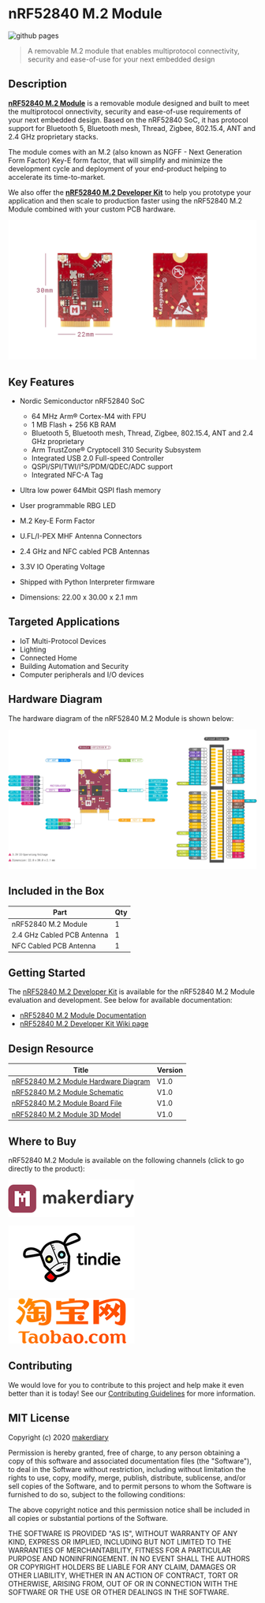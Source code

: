 # nRF52840 M.2 Module

![github pages](https://github.com/makerdiary/nrf52840-m2/workflows/github%20pages/badge.svg)

> A removable M.2 module that enables multiprotocol connectivity, security and ease-of-use for your next embedded design

## Description

**[nRF52840 M.2 Module](https://store.makerdiary.com/products/nrf52840-m2-module)** is a removable module designed and built to meet the multiprotocol onnectivity, security and ease-of-use requirements of your next embedded design. Based on the nRF52840 SoC, it has protocol support for Bluetooth 5, Bluetooth mesh, Thread, Zigbee, 802.15.4, ANT and 2.4 GHz proprietary stacks.

The module comes with an M.2 (also known as NGFF - Next Generation Form Factor) Key-E form factor, that will simplify and minimize the development cycle and deployment of your end-product helping to accelerate its time-to-market.

We also offer the **[nRF52840 M.2 Developer Kit](https://store.makerdiary.com/products/nrf52840-m2-developer-kit)** to help you prototype your application and then scale to production faster using the nRF52840 M.2 Module combined with your custom PCB hardware.

[![Module Image](docs/assets/images/nrf52840-m2-module-prod.webp)](https://store.makerdiary.com/products/nrf52840-m2-module)

## Key Features

* Nordic Semiconductor nRF52840 SoC
	- 64 MHz Arm® Cortex-M4 with FPU
	- 1 MB Flash + 256 KB RAM
	- Bluetooth 5, Bluetooth mesh, Thread, Zigbee, 802.15.4, ANT and 2.4 GHz proprietary
	- Arm TrustZone® Cryptocell 310 Security Subsystem
	- Integrated USB 2.0 Full-speed Controller
	- QSPI/SPI/TWI/I²S/PDM/QDEC/ADC support
	- Integrated NFC-A Tag

* Ultra low power 64Mbit QSPI flash memory
* User programmable RBG LED
* M.2 Key-E Form Factor
* U.FL/I-PEX MHF Antenna Connectors
* 2.4 GHz and NFC cabled PCB Antennas
* 3.3V IO Operating Voltage
* Shipped with Python Interpreter firmware
* Dimensions: 22.00 x 30.00 x 2.1 mm

## Targeted Applications

* IoT Multi-Protocol Devices
* Lighting
* Connected Home
* Building Automation and Security
* Computer peripherals and I/O devices

## Hardware Diagram

The hardware diagram of the nRF52840 M.2 Module is shown below:

<a href="https://wiki.makerdiary.com/nrf52840-m2/resources/nrf52840_m2_module_diagram_v1_0.pdf" target="_blank"><img alt="Click to download the PDF" src="docs/assets/images/nrf52840-m2-module-diagram.webp"></a>

## Included in the Box
|    **Part**                | **Qty** |
| -------------------------- | ------- |
| nRF52840 M.2 Module        | 1       |
| 2.4 GHz Cabled PCB Antenna | 1       |
| NFC Cabled PCB Antenna     | 1       |

## Getting Started

The [nRF52840 M.2 Developer Kit](https://store.makerdiary.com/products/nrf52840-m2-developer-kit) is available for the nRF52840 M.2 Module evaluation and development. See below for available documentation:

* [nRF52840 M.2 Module Documentation](https://wiki.makerdiary.com/nrf52840-m2)
* [nRF52840 M.2 Developer Kit Wiki page](https://wiki.makerdiary.com/nrf52840-m2-devkit)

## Design Resource

|    **Title**                | **Version** |
| --------------------------- | ----------- |
| [nRF52840 M.2 Module Hardware Diagram](https://wiki.makerdiary.com/nrf52840-m2/resources/nrf52840_m2_module_hw_diagram_v1_0.pdf) | V1.0 |
| [nRF52840 M.2 Module Schematic](https://wiki.makerdiary.com/nrf52840-m2/resources/nrf52840_m2_module_schematic_v1_0.pdf) | V1.0 |
| [nRF52840 M.2 Module Board File](https://wiki.makerdiary.com/nrf52840-m2/resources/nrf52840_m2_module_board_file_v1_0.pdf) | V1.0 |
| [nRF52840 M.2 Module 3D Model](https://wiki.makerdiary.com/nrf52840-m2/resources/nrf52840_m2_module_3d_model_v1_0.step) | V1.0 |

## Where to Buy

nRF52840 M.2 Module is available on the following channels (click to go directly to the product):

[![makerdiary store](docs/assets/images/makerdiary-store-logo.png)](https://store.makerdiary.com/products/nrf52840-m2-module)

[![Tindie](docs/assets/images/tindie-logo.png)](https://www.tindie.com/products/zelin/nrf52840-m2-module)

[![Taobao](docs/assets/images/taobao-logo.png)](https://zaowubang.taobao.com)


## Contributing

We would love for you to contribute to this project and help make it even better than it is today! See our [Contributing Guidelines](https://wiki.makerdiary.com/nrf52840-m2/CONTRIBUTING) for more information.

## MIT License

Copyright (c) 2020 [makerdiary](https://makerdiary.com)

Permission is hereby granted, free of charge, to any person obtaining a copy
of this software and associated documentation files (the "Software"), to deal
in the Software without restriction, including without limitation the rights
to use, copy, modify, merge, publish, distribute, sublicense, and/or sell
copies of the Software, and to permit persons to whom the Software is
furnished to do so, subject to the following conditions:

The above copyright notice and this permission notice shall be included in all
copies or substantial portions of the Software.

THE SOFTWARE IS PROVIDED "AS IS", WITHOUT WARRANTY OF ANY KIND, EXPRESS OR
IMPLIED, INCLUDING BUT NOT LIMITED TO THE WARRANTIES OF MERCHANTABILITY,
FITNESS FOR A PARTICULAR PURPOSE AND NONINFRINGEMENT. IN NO EVENT SHALL THE
AUTHORS OR COPYRIGHT HOLDERS BE LIABLE FOR ANY CLAIM, DAMAGES OR OTHER
LIABILITY, WHETHER IN AN ACTION OF CONTRACT, TORT OR OTHERWISE, ARISING FROM,
OUT OF OR IN CONNECTION WITH THE SOFTWARE OR THE USE OR OTHER DEALINGS IN THE
SOFTWARE.